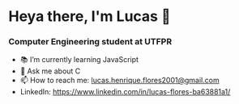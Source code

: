 # Heya there, I'm Lucas :wave:

### Computer Engineering student at UTFPR

- :books: I’m currently learning JavaScript
- 💬 Ask me about C
- 📫 How to reach me: lucas.henrique.flores2001@gmail.com
- LinkedIn: https://www.linkedin.com/in/lucas-flores-ba63881a1/
